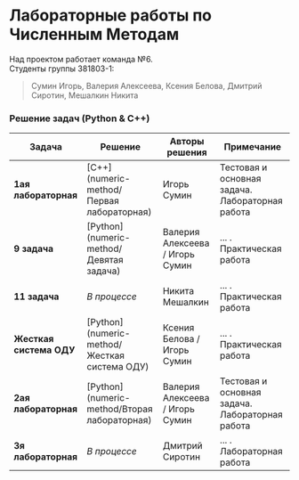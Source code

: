 Лабораторные работы по Численным Методам
========

Над проектом работает команда №6.  
Студенты группы 381803-1:  
> Сумин Игорь, Валерия Алексеева, Ксения Белова, Дмитрий Сиротин, Мешалкин Никита

### Решение задач (Python & C++)

| Задача | Решение | Авторы решения | Примечание |
|---| ----- | -------- |-----|
|**1ая лабораторная**| [C++](numeric-method/Первая лабораторная)| Игорь Сумин |Тестовая и основная задача. Лабораторная работа|
|**9 задача**| [Python](numeric-method/Девятая задача)| Валерия Алексеева / Игорь Сумин | ... . Практическая работа |
|**11 задача**| *В процессе* | Никита Мешалкин | ... . Практическая работа |
|**Жесткая система ОДУ**| [Python](numeric-method/Жесткая система ОДУ)| Ксения Белова / Игорь Сумин | ... . Практическая работа |
|**2ая лабораторная**| [Python](numeric-method/Вторая лабораторная)| Валерия Алексеева / Игорь Сумин |Тестовая и основная задача. Лабораторная работа|
|**3я лабораторная**| *В процессе* | Дмитрий Сиротин | ... . Лабораторная работа |